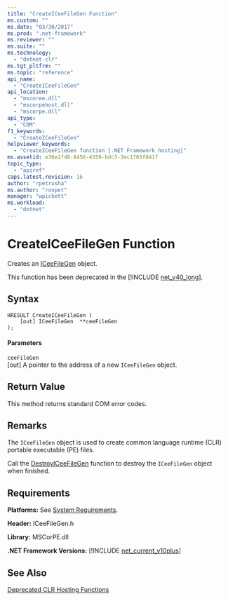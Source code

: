 ```yaml
---
title: "CreateICeeFileGen Function"
ms.custom: ""
ms.date: "03/30/2017"
ms.prod: ".net-framework"
ms.reviewer: ""
ms.suite: ""
ms.technology: 
  - "dotnet-clr"
ms.tgt_pltfrm: ""
ms.topic: "reference"
api_name: 
  - "CreateICeeFileGen"
api_location: 
  - "mscoree.dll"
  - "mscorpehost.dll"
  - "mscorpe.dll"
api_type: 
  - "COM"
f1_keywords: 
  - "CreateICeeFileGen"
helpviewer_keywords: 
  - "CreateICeeFileGen function [.NET Framework hosting]"
ms.assetid: e36e1fd8-8456-4359-bdc3-3ec1765f041f
topic_type: 
  - "apiref"
caps.latest.revision: 16
author: "rpetrusha"
ms.author: "ronpet"
manager: "wpickett"
ms.workload: 
  - "dotnet"
---
```

# CreateICeeFileGen Function
Creates an [ICeeFileGen](../../../../docs/framework/unmanaged-api/hosting/iceefilegen-class.md) object.  
  
 This function has been deprecated in the [!INCLUDE [net_v40_long](../../../../includes/net-v40-long-md.md)].  
  
## Syntax  
  
```  
HRESULT CreateICeeFileGen (  
    [out] ICeeFileGen  **ceeFileGen  
);  
```  
  
#### Parameters  
 `ceeFileGen`  
 [out] A pointer to the address of a new `ICeeFileGen` object.  
  
## Return Value  
 This method returns standard COM error codes.  
  
## Remarks  
 The `ICeeFileGen` object is used to create common language runtime (CLR) portable executable (PE) files.  
  
 Call the [DestroyICeeFileGen](../../../../docs/framework/unmanaged-api/hosting/destroyiceefilegen-function.md) function to destroy the `ICeeFileGen` object when finished.  
  
## Requirements  
 **Platforms:** See [System Requirements](../../../../docs/framework/get-started/system-requirements.md).  
  
 **Header:** ICeeFileGen.h  
  
 **Library:** MSCorPE.dll  
  
 **.NET Framework Versions:** [!INCLUDE [net_current_v10plus](../../../../includes/net-current-v10plus-md.md)]  
  
## See Also  
 [Deprecated CLR Hosting Functions](../../../../docs/framework/unmanaged-api/hosting/deprecated-clr-hosting-functions.md)
